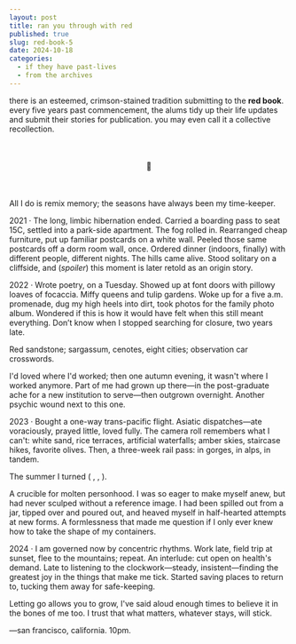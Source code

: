 ```yaml
---
layout: post
title: ran you through with red
published: true
slug: red-book-5
date: 2024-10-18
categories:
  - if they have past-lives
  - from the archives
---
```


there is an esteemed, crimson-stained tradition submitting to the **red book**. every five years past commencement, the alums tidy up their life updates and submit their stories for publication. you may even call it a collective recollection.

<br />

<h4 style="text-align:center">📕</h4>
<br />

All I do is remix memory; the seasons have always been my time-keeper. 



2021 · The long, limbic hibernation ended. Carried a boarding pass to seat 15C, settled into a park-side apartment. The fog rolled in. Rearranged cheap furniture, put up familiar postcards on a white wall. Peeled those same postcards off a dorm room wall, once. Ordered dinner (indoors, finally) with different people, different nights. The hills came alive. Stood solitary on a cliffside, and (*spoiler*) this moment is later retold as an origin story. 



2022 · Wrote poetry, on a Tuesday. Showed up at font doors with pillowy loaves of focaccia. Miffy queens and tulip gardens. Woke up for a five a.m. promenade, dug my high heels into dirt, took photos for the family photo album. Wondered if this is how it would have felt when this still meant everything. Don’t know when I stopped searching for closure, two years late. 

Red sandstone; sargassum, cenotes, eight cities; observation car crosswords.

I'd loved where I'd worked; then one autumn evening, it wasn't where I worked anymore. Part of me had grown up there—in the post-graduate ache for a new institution to serve—then outgrown overnight. Another psychic wound next to this one. 



2023 · Bought a one-way trans-pacific flight. Asiatic dispatches—ate voraciously, prayed little, loved fully. The camera roll remembers what I can't: white sand, rice terraces, artificial waterfalls; amber skies, staircase hikes, favorite olives. Then, a three-week rail pass: in gorges, in alps, in tandem.

The summer I turned ( , , ).

A crucible for molten personhood. I was so eager to make myself anew, but had never sculped without a reference image. I had been spilled out from a jar, tipped over and poured out, and heaved myself in half-hearted attempts at new forms. A formlessness that made me question if I only ever knew how to take the shape of my containers.



2024 · I am governed now by concentric rhythms. Work late, field trip at sunset, flee to the mountains; repeat. An interlude: cut open on health's demand. Late to listening to the clockwork—steady, insistent—finding the greatest joy in the things that make me tick. Started saving places to return to, tucking them away for safe-keeping. 

Letting go allows you to grow, I've said aloud enough times to believe it in the bones of me too. I trust that what matters, whatever stays, will stick.



—san francisco, california. 10pm.

